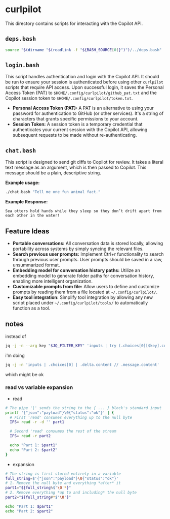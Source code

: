 # curlpilot
This directory contains scripts for interacting with the Copilot API.

## `deps.bash`

``` bash
source "$(dirname "$(readlink -f "${BASH_SOURCE[0]}")")/../deps.bash"
```

## `login.bash`

This script handles authentication and login with the Copilot API. It should be run to ensure your session is authenticated before using other `curlpilot` scripts that require API access. Upon successful login, it saves the Personal Access Token (PAT) to `$HOME/.config/curlpilot/github_pat.txt` and the Copilot session token to `$HOME/.config/curlpilot/token.txt`.

*   **Personal Access Token (PAT):** A PAT is an alternative to using your password for authentication to GitHub (or other services). It's a string of characters that grants specific permissions to your account.
*   **Session Token:** A session token is a temporary credential that authenticates your current session with the Copilot API, allowing subsequent requests to be made without re-authenticating.

## `chat.bash`

This script is designed to send git diffs to Copilot for review. It takes a literal text message as an argument, which is then passed to Copilot. This message should be a plain, descriptive string.

**Example usage:**

```bash
./chat.bash "Tell me one fun animal fact."
```

**Example Response:**

```
Sea otters hold hands while they sleep so they don’t drift apart from each other in the water!
```

## Feature Ideas

*   **Portable conversations:** All conversation data is stored locally, allowing portability across systems by simply syncing the relevant files.
*   **Search previous user prompts:** Implement Ctrl+r functionality to search through previous user prompts. User prompts should be saved in a raw, unsummarized format.
*   **Embedding model for conversation history paths:** Utilize an embedding model to generate folder paths for conversation history, enabling more intelligent organization.
*   **Customizable prompts from file:** Allow users to define and customize prompts by reading them from a file located at `~/.config/curlpilot/`.
*   **Easy tool integration:** Simplify tool integration by allowing any new script placed under `~/.config/curlpilot/tools/` to automatically function as a tool.

## notes
instead of

``` bash
jq -j -n --arg key "$JQ_FILTER_KEY" 'inputs | try (.choices[0][$key].content? // empty)'
```

i'm doing

``` bash
jq -j -n 'inputs | .choices[0] | .delta.content // .message.content'
```

which might be ok

### read vs variable expansion

- read
``` bash
# The pipe '|' sends the string to the { ... } block's standard input
printf '{"json":"payload"}\0{"status":"ok"}' | {
  # First 'read' consumes everything up to the null byte
  IFS= read -r -d '' part1

  # Second 'read' consumes the rest of the stream
  IFS= read -r part2

  echo "Part 1: $part1"
  echo "Part 2: $part2"
}
```

- expansion
``` bash
# The string is first stored entirely in a variable
full_string=$'{"json":"payload"}\0{"status":"ok"}'
# 1. Remove the null byte and everything *after* it
part1="${full_string%$'\0'*}"
# 2. Remove everything *up to and including* the null byte
part2="${full_string#*$'\0'}"

echo "Part 1: $part1"
echo "Part 2: $part2"
```
